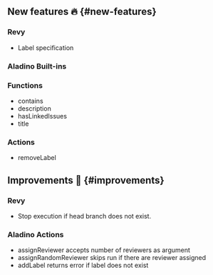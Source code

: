 ## New features :fire: {#new-features}

### Revy

- Label specification

### Aladino Built-ins

### Functions

- contains
- description
- hasLinkedIssues
- title

### Actions

- removeLabel

## Improvements :rocket: {#improvements}

### Revy

- Stop execution if head branch does not exist.

### Aladino Actions

- assignReviewer accepts number of reviewers as argument
- assignRandomReviewer skips run if there are reviewer assigned
- addLabel returns error if label does not exist
